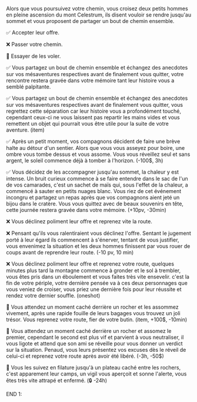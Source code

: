 
Alors que vous poursuivez votre chemin, vous croisez deux petits hommes en pleine ascension du mont Celestrum, ils disent vouloir se rendre jusqu'au sommet et vous proposent de partager un bout de chemin ensemble.

✅ Accepter leur offre.

❌ Passer votre chemin.

💸 Essayer de les voler.

✅ Vous partagez un bout de chemin ensemble et échangez des anecdotes sur vos mésaventures respectives avant de finalement vous quitter, votre rencontre restera gravée dans votre mémoire tant leur histoire vous a semblé palpitante.

✅ Vous partagez un bout de chemin ensemble et échangez des anecdotes sur vos mésaventures respectives avant de finalement vous quitter, vous regrettez cette séparation car leur histoire vous a profondément touché, cependant ceux-ci ne vous laissent pas repartir les mains vides et vous remettent un objet qui pourrait vous être utile pour la suite de votre aventure. (item)

✅ Après un petit moment, vos compagnons décident de faire une brève halte au détour d'un sentier. Alors que vous vous asseyez pour boire, une ombre vous tombe dessus et vous assome. Vous vous réveillez seul et sans argent, le soleil commence déjà à tomber à l'horizon. (-100$, 3h)

✅ Vous décidez de les accompagner jusqu'au sommet, la chaleur y est intense. Un bruit curieux commence à se faire entendre dans le sac de l'un de vos camarades, c'est un sachet de maïs qui, sous l'effet de la chaleur, a commencé à sauter en petits nuages blanc. Vous riez de cet événement incongru et partagez un repas après que vos compagnons aient jeté un bijou dans le cratère. Vous vous quittez avec de beaux souvenirs en tête, cette journée restera gravée dans votre mémoire. (+10pv, -30min)

❌ Vous déclinez poliment leur offre et reprenez vite la route.

❌ Pensant qu'ils vous ralentiraient vous déclinez l'offre. Sentant le jugement porté à leur égard ils commencent à s'énerver, tentant de vous justifier, vous envenimez la situation et les deux hommes finissent par vous rouer de coups avant de reprendre leur route. (-10 pv, 10 min)

❌ Vous déclinez poliment leur offre et reprenez votre route, quelques minutes plus tard la montagne commence à gronder et le sol à trembler, vous êtes pris dans un éboulement et vous faites très vite ensevelir. c'est la fin de votre périple, votre dernière pensée va à ces deux personnages que vous veniez de croiser, vous priez une dernière fois pour leur réussite et rendez votre dernier souffle. (oneshot)

💸 Vous attendez un moment caché derrière un rocher et les assommez vivement, après une rapide fouille de leurs bagages vous trouvez un joli trésor. Vous reprenez votre route, fier de votre butin. (item, +100$, -10min)

💸 Vous attendez un moment caché derrière un rocher et assomez le premier, cependant le second est plus vif et parvient à vous neutraliser, il vous ligote et attend que son ami se réveille pour vous donner un verdict sur la situation. Penaud, vous leurs présentez vos excuses dès le réveil de celui-ci et reprenez votre route après avoir été libéré. (-3h, -50$)

💸 Vous les suivez en filature jusqu'à un plateau caché entre les rochers, c'est apparement leur camps, un vigil vous aperçoit et sonne l'alerte, vous êtes très vite attrapé et enfermé. (🔒 -24h)

END 1:
